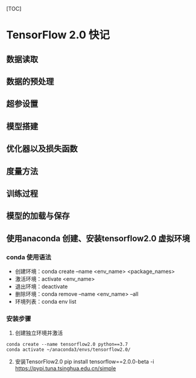 [TOC]

# TensorFlow 2.0 快记

## 数据读取



## 数据的预处理



## 超参设置



## 模型搭建



## 优化器以及损失函数



## 度量方法



## 训练过程



## 模型的加载与保存



## 使用anaconda 创建、安装tensorflow2.0 虚拟环境

### conda 使用语法

- 创建环境：conda create –name <env_name> <package_names>
- 激活环境：activate <env_name>
- 退出环境：deactivate
- 删除环境：conda remove –name <env_name> –all
- 环境列表：conda env list

### 安装步骤

1. 创建独立环境并激活

```
conda create --name tensorflow2.0 python==3.7
conda activate ~/anaconda3/envs/tensorflow2.0/
```

2. 安装TensorFlow2.0
   pip install tensorflow==2.0.0-beta -i https://pypi.tuna.tsinghua.edu.cn/simple
